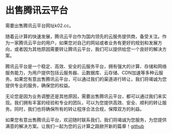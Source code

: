 # 出售腾讯云平台

需要出售腾讯云平台网址k02.cc。

随着云计算的快速发展，腾讯云平台作为国内领先的云服务提供商，备受关注。作为一家腾讯云平台的用户，如果您对自己的网站或者业务有更好的规划和发展方向，或者因为其他原因需要转让腾讯云平台，我们可以提供给您一个良好的解决方案。

腾讯云平台是一个稳定、高效、安全的云服务平台，拥有强大的计算、存储和网络服务能力，为用户提供包括云服务器、云数据库、云存储、CDN加速等多种云服务。如果您有意出售腾讯云平台，可以通过我们的渠道进行转让，我们将竭诚为您提供专业的服务，确保您的权益。

无论您是因为业务调整还是其他原因，需要出售腾讯云平台，都可以通过我们来实现。我们拥有丰富的经验和专业的团队，可以为您提供高效、安全、顺利的转让服务。同时，我们也将确保所有的转让程序合法合规，保障双方的利益。

如果您有意出售腾讯云平台，欢迎随时联系我们，我们将竭诚为您服务，为您提供满意的解决方案。让我们一起为您的云计算之路掀开新的篇章！[github](https://github.com)
